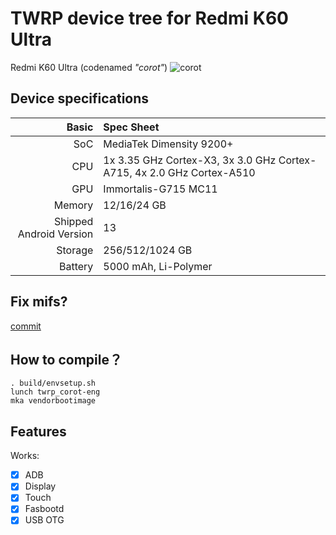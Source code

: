 # TWRP device tree for Redmi K60 Ultra
Redmi K60 Ultra (codenamed _"corot"_) 
![corot](https://i02.appmifile.com/329_operator_sg/14/08/2023/3fcfdc0e83081349795e70056be19e35.png)
## Device specifications

Basic   | Spec Sheet
-------:|:-------------------------
SoC     | MediaTek Dimensity 9200+
CPU     | 1x 3.35 GHz Cortex-X3, 3x 3.0 GHz Cortex-A715, 4x 2.0 GHz Cortex-A510
GPU     | Immortalis-G715 MC11
Memory  | 12/16/24 GB
Shipped Android Version | 13
Storage | 256/512/1024 GB
Battery | 5000 mAh, Li-Polymer

## Fix mifs? 
[commit](https://github.com/YuKongA/android_bootable_recovery_twrp-14/commit/d7167c4d7b9cd341c049d62c876f365b58a39542)

## How to compile？
```
. build/envsetup.sh
lunch twrp_corot-eng
mka vendorbootimage
```

## Features

Works:
- [X] ADB
- [X] Display
- [X] Touch 
- [X] Fasbootd
- [X] USB OTG
